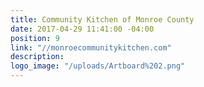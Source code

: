 ```yaml
---
title: Community Kitchen of Monroe County
date: 2017-04-29 11:41:00 -04:00
position: 9
link: "//monroecommunitykitchen.com"
description: 
logo_image: "/uploads/Artboard%202.png"
---
```


